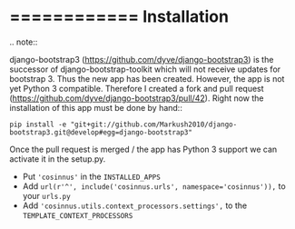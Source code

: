 ============
Installation
============

.. note::

   django-bootstrap3 (https://github.com/dyve/django-bootstrap3) is the
   successor of django-bootstrap-toolkit which will not receive updates for
   bootstrap 3. Thus the new app has been created. However, the app is not yet
   Python 3 compatible. Therefore I created a fork and pull request
   (https://github.com/dyve/django-bootstrap3/pull/42). Right now the
   installation of this app must be done by hand::

```
pip install -e "git+git://github.com/Markush2010/django-bootstrap3.git@develop#egg=django-bootstrap3"
```

   Once the pull request is merged / the app has Python 3 support we can
   activate it in the setup.py.


* Put ``'cosinnus'`` in the ``INSTALLED_APPS``
* Add ``url(r'^', include('cosinnus.urls', namespace='cosinnus')),`` to your
  ``urls.py``
* Add ``'cosinnus.utils.context_processors.settings',`` to the
  ``TEMPLATE_CONTEXT_PROCESSORS``
